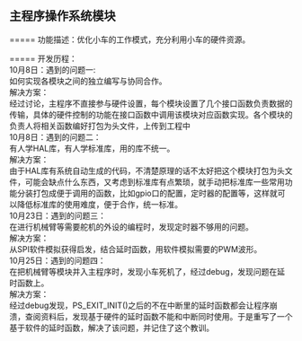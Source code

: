 ## 主程序操作系统模块
===== 
  功能描述：优化小车的工作模式，充分利用小车的硬件资源。<br>
    
=====
  开发历程：<br>
  10月8日：遇到的问题一:<br>
  如何实现各模块之间的独立编写与协同合作。<br>
  解决方案：<br>
  经过讨论，主程序不直接参与硬件设置，每个模块设置了几个接口函数负责数据的传输，具体的硬件控制的功能在接口函数中调用该模块对应函数实现。各个模块的负责人将相关函数编好打包为头文件，上传到工程中<br>
  10月8日：遇到的问题二：<br>
  有人学HAL库，有人学标准库，用的库不统一。<br>
  解决方案：<br>
  由于HAL库有系统自动生成的代码，不清楚原理的话不太好把这个模块打包为头文件，可能会缺点什么东西，又考虑到标准库有点繁琐，就手动把标准库一些常用功能分装打包成便于调用的函数，比如gpio口的配置，定时器的配置等，这样就可以降低标准库的使用难度，便于合作，统一标准。<br>
  10月23日：遇到的问题三：<br>
  在进行机械臂等需要舵机的外设的编程时，发现定时器不够用的问题。<br>
  解决方案：<br>
  从SPI软件模拟获得启发，结合延时函数，用软件模拟需要的PWM波形。<br>
  10月25日：遇到的问题四：<br>
  在把机械臂等模块并入主程序时，发现小车死机了，经过debug，发现问题在延时函数上。<br>
  解决方案：<br>
  经过debug发现，PS_EXIT_INIT()之后的不在中断里的延时函数都会让程序崩溃，查阅资料后，发现基于硬件的延时函数不能和中断同时使用。于是重写了一个基于软件的延时函数，解决了该问题，并记住了这个教训。<br>
